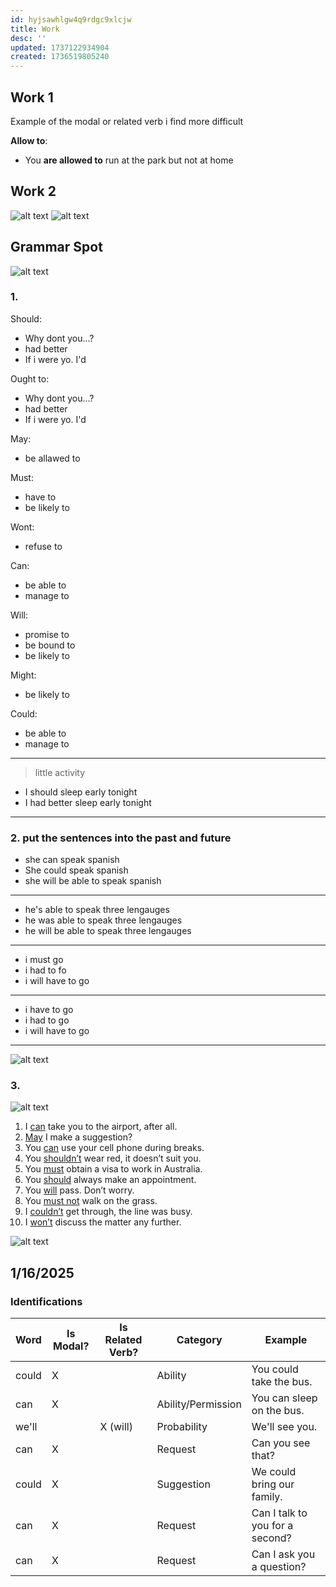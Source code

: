 ```yaml
---
id: hyjsawhlgw4q9rdgc9xlcjw
title: Work
desc: ''
updated: 1737122934904
created: 1736519805240
---
```

## Work 1
Example of the modal or related verb i find more difficult

**Allow to**:
- You **are allowed to** run at the park but not at home

## Work 2
![alt text](image-3.png)
![alt text](image-4.png)

## Grammar Spot
![alt text](image-5.png)
### 1.
Should:
- Why dont you...?
- had better
- If i were yo. I'd

Ought to:
- Why dont you...?
- had better
- If i were yo. I'd


May:
- be allawed to

Must:
- have to
- be likely to

Wont:
- refuse to

Can:
- be able to
- manage to

Will:
- promise to
- be bound to
- be likely to

Might:
- be likely to

Could:
- be able to
- manage to
---
> little activity

- I should sleep early tonight
- I had better sleep early tonight
---
### 2. put the sentences into the past and future
- she can speak spanish
- She could speak spanish
- she will be able to speak spanish
---
- he's able to speak three lengauges
- he was able to speak three lengauges
- he will be able to speak three lengauges
---
- i must go
- i had to fo
- i will have to go
---
- i have to go
- i had to go
- i will have to go
---
![alt text](image-6.png)

### 3.
![alt text](image-9.png)

1. I <ins>can</ins> take you to the airport, after all.
2. <ins>May</ins> I make a suggestion?
3. You <ins>can</ins> use your cell phone during breaks.
4. You <ins>shouldn’t</ins> wear red, it doesn’t suit you.
5. You <ins>must</ins> obtain a visa to work in Australia.
6. You <ins>should</ins> always make an appointment.
7. You <ins>will</ins> pass. Don’t worry.
8. You <ins>must not</ins> walk on the grass.
9. I <ins>couldn’t</ins> get through, the line was busy.
10. I <ins>won’t</ins> discuss the matter any further.

![alt text](image-10.png)

## 1/16/2025
<!-- 
1. you could take the bus
1. you can sleep on the bus
1. we'll see you
1. can u see that?
1. we could bring our family
1. can i talk to you for a second?
1. can i ask u a question -->

### Identifications
| Word       | Is Modal? | Is Related Verb? | Category              | Example                                      |
|------------|-----------|------------------|-----------------------|----------------------------------------------|
| could      | X         |                  | Ability               | You could take the bus.                     |
| can        | X         |                  | Ability/Permission    | You can sleep on the bus.                   |
| we'll      |           | X (will)         | Probability           | We'll see you.                              |
| can        | X         |                  | Request               | Can you see that?                           |
| could      | X         |                  | Suggestion            | We could bring our family.                  |
| can        | X         |                  | Request               | Can I talk to you for a second?             |
| can        | X         |                  | Request               | Can I ask you a question?                   |
